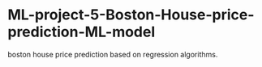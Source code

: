 # ML-project-5-Boston-House-price-prediction-ML-model
boston house price prediction based on regression algorithms.
